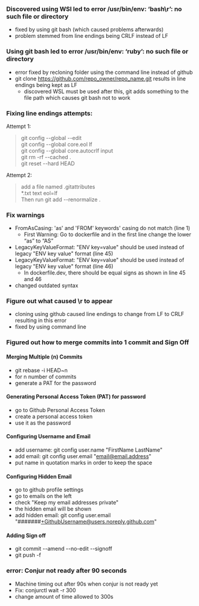 ### Discovered using WSl led to error /usr/bin/env: ‘bash\r’: no such file or directory
- fixed by using git bash (which caused problems afterwards)
- problem stemmed from line endings being CRLF instead of LF

### Using git bash led to error /usr/bin/env: ‘ruby’: no such file or directory
- error fixed by recloning folder using the command line instead of github
- git clone https://github.com/repo_owner/repo_name.git results in line endings being kept as LF
    - discovered WSL must be used after this, git adds something to the file path which causes git bash not to work

### Fixing line endings attempts:
Attempt 1:

>git config --global --edit <br>
git config --global core.eol lf <br>
git config --global core.autocrlf input<br>
git rm -rf --cached .<br>
git reset --hard HEAD<br>

Attempt 2:
>add a file named .gitattributes <br>
*.txt text eol=lf <br>
Then run git add --renormalize .

### Fix warnings 
- FromAsCasing: 'as' and 'FROM' keywords' casing do not match (line 1)
    - First Warning: Go to dockerfile and in the first line change the lower “as” to “AS”
- LegacyKeyValueFormat: "ENV key=value" should be used instead of legacy "ENV key value" format (line 45)
- LegacyKeyValueFormat: "ENV key=value" should be used instead of legacy "ENV key value" format (line 46)
    - In dockerfile.dev, there should be equal signs as shown in line 45 and 46
- changed outdated syntax

### Figure out what caused \r to appear
- cloning using github caused line endings to change from LF to CRLF resulting in this error
- fixed by using command line

### Figured out how to merge commits into 1 commit and Sign Off
#### Merging Multiple (n) Commits
- git rebase -i HEAD~n
- for n number of commits
- generate a PAT for the password
#### Generating Personal Access Token (PAT) for password
- go to Github Personal Access Token
- create a personal access token
- use it as the password
#### Configuring Username and Email
- add username: git config user.name "FirstName LastName"
- add email: git config user.email "email@email.address"
- put name in quotation marks in order to keep the space
#### Configuring Hidden Email
- go to github profile settings
- go to emails on the left
- check "Keep my email addresses private"
- the hidden email will be shown
- add hidden email: git config user.email "#######+GithubUsername@users.noreply.github.com"
#### Adding Sign off
- git commit --amend --no-edit --signoff
- git push -f

### error: Conjur not ready after 90 seconds
- Machine timing out after 90s when conjur is not ready yet
- Fix: conjurctl wait -r 300 
- change amount of time allowed to 300s

